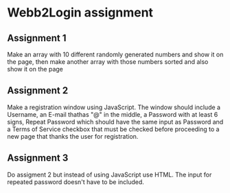 # Webb2Login assignment

## Assignment 1
 Make an array with 10 different randomly generated numbers and show it on the page, then make another array with those numbers sorted and also show it on the page

## Assignment 2
 Make a registration window using JavaScript. The window should include a Username, an E-mail thathas "@" in the middle, a Password with at least 6 signs, Repeat Password which should have the same input as Password and a Terms of Service checkbox that must be checked before proceeding to a new page that thanks the user for registration.

## Assignment 3
 Do assigment 2 but instead of using JavaScript use HTML. The input for repeated password doesn't have to be included.